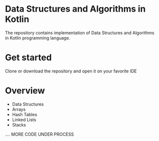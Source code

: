 
# Data Structures and Algorithms in Kotlin

The repository contains implementation of Data Structures and Algorithms in Kotlin programming language.

# Get started
Clone or download the repository and open it on your favorite IDE

# Overview
- Data Structures
- Arrays
- Hash Tables
- Linked Lists
- Stacks

.... MORE CODE UNDER PROCESS 
